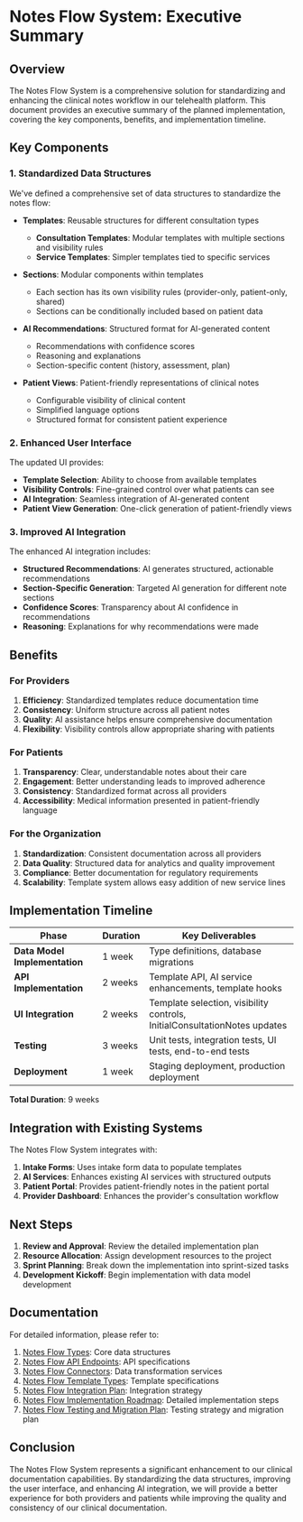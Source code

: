 # Notes Flow System: Executive Summary

## Overview

The Notes Flow System is a comprehensive solution for standardizing and enhancing the clinical notes workflow in our telehealth platform. This document provides an executive summary of the planned implementation, covering the key components, benefits, and implementation timeline.

## Key Components

### 1. Standardized Data Structures

We've defined a comprehensive set of data structures to standardize the notes flow:

- **Templates**: Reusable structures for different consultation types
  - **Consultation Templates**: Modular templates with multiple sections and visibility rules
  - **Service Templates**: Simpler templates tied to specific services

- **Sections**: Modular components within templates
  - Each section has its own visibility rules (provider-only, patient-only, shared)
  - Sections can be conditionally included based on patient data

- **AI Recommendations**: Structured format for AI-generated content
  - Recommendations with confidence scores
  - Reasoning and explanations
  - Section-specific content (history, assessment, plan)

- **Patient Views**: Patient-friendly representations of clinical notes
  - Configurable visibility of clinical content
  - Simplified language options
  - Structured format for consistent patient experience

### 2. Enhanced User Interface

The updated UI provides:

- **Template Selection**: Ability to choose from available templates
- **Visibility Controls**: Fine-grained control over what patients can see
- **AI Integration**: Seamless integration of AI-generated content
- **Patient View Generation**: One-click generation of patient-friendly views

### 3. Improved AI Integration

The enhanced AI integration includes:

- **Structured Recommendations**: AI generates structured, actionable recommendations
- **Section-Specific Generation**: Targeted AI generation for different note sections
- **Confidence Scores**: Transparency about AI confidence in recommendations
- **Reasoning**: Explanations for why recommendations were made

## Benefits

### For Providers

1. **Efficiency**: Standardized templates reduce documentation time
2. **Consistency**: Uniform structure across all patient notes
3. **Quality**: AI assistance helps ensure comprehensive documentation
4. **Flexibility**: Visibility controls allow appropriate sharing with patients

### For Patients

1. **Transparency**: Clear, understandable notes about their care
2. **Engagement**: Better understanding leads to improved adherence
3. **Consistency**: Standardized format across all providers
4. **Accessibility**: Medical information presented in patient-friendly language

### For the Organization

1. **Standardization**: Consistent documentation across all providers
2. **Data Quality**: Structured data for analytics and quality improvement
3. **Compliance**: Better documentation for regulatory requirements
4. **Scalability**: Template system allows easy addition of new service lines

## Implementation Timeline

| Phase | Duration | Key Deliverables |
|-------|----------|------------------|
| **Data Model Implementation** | 1 week | Type definitions, database migrations |
| **API Implementation** | 2 weeks | Template API, AI service enhancements, template hooks |
| **UI Integration** | 2 weeks | Template selection, visibility controls, InitialConsultationNotes updates |
| **Testing** | 3 weeks | Unit tests, integration tests, UI tests, end-to-end tests |
| **Deployment** | 1 week | Staging deployment, production deployment |

**Total Duration**: 9 weeks

## Integration with Existing Systems

The Notes Flow System integrates with:

1. **Intake Forms**: Uses intake form data to populate templates
2. **AI Services**: Enhances existing AI services with structured outputs
3. **Patient Portal**: Provides patient-friendly notes in the patient portal
4. **Provider Dashboard**: Enhances the provider's consultation workflow

## Next Steps

1. **Review and Approval**: Review the detailed implementation plan
2. **Resource Allocation**: Assign development resources to the project
3. **Sprint Planning**: Break down the implementation into sprint-sized tasks
4. **Development Kickoff**: Begin implementation with data model development

## Documentation

For detailed information, please refer to:

1. [Notes Flow Types](notes-flow-types.md): Core data structures
2. [Notes Flow API Endpoints](notes-flow-api-endpoints.md): API specifications
3. [Notes Flow Connectors](notes-flow-connectors.md): Data transformation services
4. [Notes Flow Template Types](notes-flow-template-types.md): Template specifications
5. [Notes Flow Integration Plan](notes-flow-integration-plan.md): Integration strategy
6. [Notes Flow Implementation Roadmap](notes-flow-implementation-roadmap.md): Detailed implementation steps
7. [Notes Flow Testing and Migration Plan](notes-flow-testing-and-migration-plan.md): Testing strategy and migration plan

## Conclusion

The Notes Flow System represents a significant enhancement to our clinical documentation capabilities. By standardizing the data structures, improving the user interface, and enhancing AI integration, we will provide a better experience for both providers and patients while improving the quality and consistency of our clinical documentation.